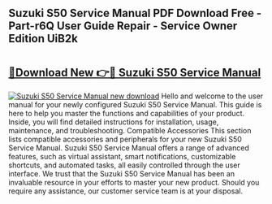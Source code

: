 ## Suzuki S50 Service Manual PDF Download Free - Part-r6Q User Guide Repair - Service Owner Edition UiB2k

# <h2><a href="http://bc56604.oget.top/?id=Suzuki+S50+Service+Manual">🔗Download New 👉🔴 Suzuki S50 Service Manual</a></h2>

[![Suzuki S50 Service Manual new download](https://i.imgur.com/5g1atiW.png)](http://bc56604.oget.top/?id=Suzuki+S50+Service+Manual)
Hello and welcome to the user manual for your newly configured Suzuki S50 Service Manual. This guide is here to help you master the functions and capabilities of your product. Inside, you will find detailed instructions for installation, usage, maintenance, and troubleshooting. Compatible Accessories This section lists compatible accessories and peripherals for your new Suzuki S50 Service Manual. Suzuki S50 Service Manual offers a range of advanced features, such as virtual assistant, smart notifications, customizable shortcuts, and automated tasks, all easily controlled through the user interface. We trust that the Suzuki S50 Service Manual has been an invaluable resource in your efforts to master your new product. Should you require any assistance, our customer service team is at your disposal.
